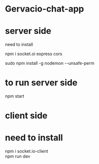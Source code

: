 # Gervacio-chat-app 

# server side
need to install

npm i socket.oi express cors 

sudo npm install -g nodemon --unsafe-perm
# to run server side 
npm start

# client side
# need to install
npm i socket.io-client   
npm run dev

